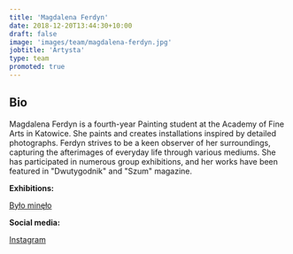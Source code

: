 ```yaml
---
title: 'Magdalena Ferdyn'
date: 2018-12-20T13:44:30+10:00
draft: false
image: 'images/team/magdalena-ferdyn.jpg'
jobtitle: 'Artysta'
type: team
promoted: true
---
```


## Bio

Magdalena Ferdyn is a fourth-year Painting student at the Academy of Fine Arts in Katowice. She paints and creates installations inspired by detailed photographs. Ferdyn strives to be a keen observer of her surroundings, capturing the afterimages of everyday life through various mediums. She has participated in numerous group exhibitions, and her works have been featured in "Dwutygodnik" and "Szum" magazine.

**Exhibitions:**

[Było minęło](/wystawy/bylo-minelo)

**Social media:**

[Instagram](https://www.instagram.com/magdalena.ferdyn/)